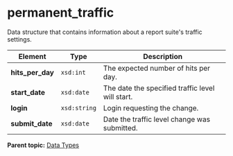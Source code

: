 # permanent_traffic

Data structure that contains information about a report suite's traffic settings.

|Element|Type|Description|
|-------|----|-----------|
|**hits_per_day** |`xsd:int` | The expected number of hits per day. |
|**start_date** |`xsd:date` | The date the specified traffic level will start. |
|**login** |`xsd:string` | Login requesting the change. |
| **submit_date** |`xsd:date` | Date the traffic level change was submitted. |

**Parent topic:** [Data Types](../data_types/c_datatypes.md)

